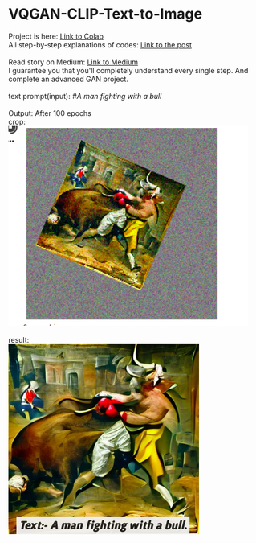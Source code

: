 # VQGAN-CLIP-Text-to-Image

Project is here: <a href="https://colab.research.google.com/drive/19x9kcWYC8BLIRoBQRmBIgX2GHH73KMTR?authuser=2#scrollTo=NMXe5V6nUfTo" >Link to Colab</a>
<br>
All step-by-step explanations of codes: <a href="[https://budhathokisagar.com.np/blogs/6/](https://budhathokisagar.com.np/blogs/2022/01/25/vqgan-clip-architecture/)" target="_blank" >Link to the post</a> <br>
<br> Read story on Medium: <a href="https://medium.com/mlearning-ai/text-to-image-synthesis-using-multimodal-vqgan-clip-architectures-fab2d243f9dd"> Link to Medium</a>
<br>
I guarantee you that you'll completely understand every single step. And complete an advanced GAN project.
<br>
<br>
text prompt(input): #*A man fighting with a bull*
<br> <br>
Output: After 100 epochs <br> crop: <br><img src="https://github.com/SBMagar/VQGAN-CLIP-Text-to-Image/blob/main/man-bull.png" /> </br></br> result: <br>
<img src="https://github.com/SBMagar/VQGAN-CLIP-Text-to-Image/blob/main/bull%20and%20man.jpg" />
